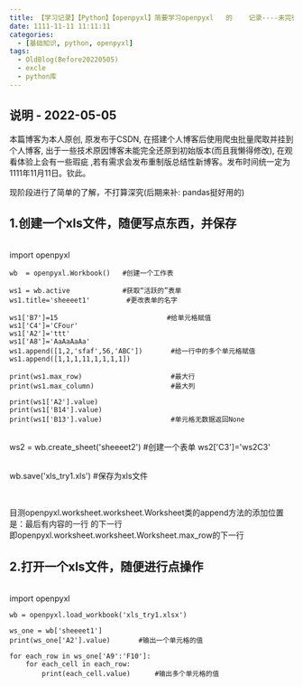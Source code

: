 ```yaml
---
title: 【学习记录】【Python】【openpyxl】简要学习openpyxl   的    记录----未完待续.md
date: 1111-11-11 11:11:11
categories:
  - [基础知识, python, openpyxl]
tags:
  - OldBlog(Before20220505)
  - excle
  - python库
---
```


## 说明 - 2022-05-05
本篇博客为本人原创, 原发布于CSDN, 在搭建个人博客后使用爬虫批量爬取并挂到个人博客, 出于一些技术原因博客未能完全还原到初始版本(而且我懒得修改), 在观看体验上会有一些瑕疵 ,若有需求会发布重制版总结性新博客。发布时间统一定为1111年11月11日。钦此。



现阶段进行了简单的了解，不打算深究(后期来补: pandas挺好用的)

## 1.创建一个xls文件，随便写点东西，并保存


​    
    import openpyxl
    
    wb  = openpyxl.Workbook()   #创建一个工作表
    
    ws1 = wb.active             #获取“活跃的”表单
    ws1.title='sheeeet1'         #更改表单的名字
    
    ws1['B7']=15                           #给单元格赋值
    ws1['C4']='CFour'
    ws1['A2']='ttt'
    ws1['A8']='AaAaAaAa'
    ws1.append([1,2,'sfaf',56,'ABC'])       #给一行中的多个单元格赋值
    ws1.append([1,1,1,11,1,1,1,1])
    
    print(ws1.max_row)                      #最大行
    print(ws1.max_column)                   #最大列
    
    print(ws1['A2'].value)              
    print(ws1['B14'].value)
    print(ws1['B13'].value)                 #单元格无数据返回None


​    
    ws2 = wb.create_sheet('sheeeet2')       #创建一个表单
    ws2['C3']='ws2C3'


​    
    wb.save('xls_try1.xls')                 #保存为xls文件


​    

目测openpyxl.worksheet.worksheet.Worksheet类的append方法的添加位置是：最后有内容的一行 的下一行  
即openpyxl.worksheet.worksheet.Worksheet.max_row的下一行

## 2.打开一个xls文件，随便进行点操作


​    
    import openpyxl
    
    wb = openpyxl.load_workbook('xls_try1.xlsx')
    
    ws_one = wb['sheeeet1']
    print(ws_one['A2'].value)       #输出一个单元格的值
    
    for each_row in ws_one['A9':'F10']:
        for each_cell in each_row:
            print(each_cell.value)      #输出多个单元格的值

